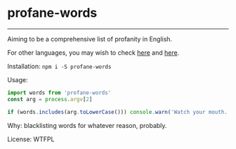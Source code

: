 # profane-words

--------

Aiming to be a comprehensive list of profanity in English.

For other languages, you may wish to check
[here](https://github.com/zacanger/wordlists-and-datasets/tree/master/wordlists/profanity) and
[here](https://github.com/LDNOOBW/List-of-Dirty-Naughty-Obscene-and-Otherwise-Bad-Words).

Installation: `npm i -S profane-words`

Usage:
```javascript
import words from 'profane-words'
const arg = process.argv[2]

if (words.includes(arg.toLowerCase())) console.warn('Watch your mouth.')
```

Why: blacklisting words for whatever reason, probably.

License: WTFPL
